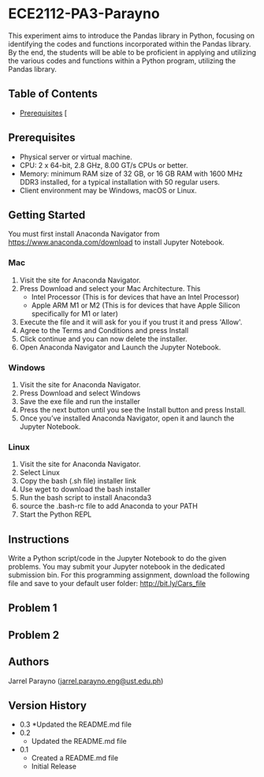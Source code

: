 # ECE2112-PA3-Parayno

This experiment aims to introduce the Pandas library in Python, focusing on identifying the codes and functions incorporated within the Pandas library. By the end, the students will be able to be proficient in applying and utilizing the various codes and functions within a Python program, utilizing the Pandas library.

## Table of Contents
* [Prerequisites](#Prerequisites)
[

## Prerequisites 
* Physical server or virtual machine.
* CPU: 2 x 64-bit, 2.8 GHz, 8.00 GT/s CPUs or better.
* Memory: minimum RAM size of 32 GB, or 16 GB RAM with 1600 MHz DDR3 installed, for a typical installation with 50 regular users.
* Client environment may be Windows, macOS or Linux.
  
## Getting Started

You must first install Anaconda Navigator from https://www.anaconda.com/download to install Jupyter Notebook. 

### Mac
1. Visit the site for Anaconda Navigator.
2. Press Download and select your Mac Architecture. This
   * Intel Processor (This is for devices that have an Intel Processor)
   * Apple ARM M1 or M2 (This is for devices that have Apple Silicon specifically for M1 or later)
3. Execute the file and it will ask for you if you trust it and press 'Allow'.
4. Agree to the Terms and Conditions and press Install
5. Click continue and you can now delete the installer.
6. Open Anaconda Navigator and Launch the Jupyter Notebook.

### Windows
1. Visit the site for Anaconda Navigator.
2. Press Download and select Windows
3. Save the exe file and run the installer
4. Press the next button until you see the Install button and press Install.
5. Once you’ve installed Anaconda Navigator, open it and launch the Jupyter Notebook.

### Linux
1. Visit the site for Anaconda Navigator.
2. Select Linux
3. Copy the bash (.sh file) installer link
4. Use wget to download the bash installer
5. Run the bash script to install Anaconda3
6. source the .bash-rc file to add Anaconda to your PATH
7. Start the Python REPL

## Instructions
Write a Python script/code in the Jupyter Notebook to do the given problems. You may submit your Jupyter notebook in the dedicated submission bin.
For this programming assignment, download the following file and save to your default user folder:
http://bit.ly/Cars_file

## Problem 1

## Problem 2

## Authors
Jarrel Parayno (jarrel.parayno.eng@ust.edu.ph)

## Version History
* 0.3
  *Updated the README.md file
* 0.2
  * Updated the README.md file
* 0.1
  * Created a README.md file
  * Initial Release 
